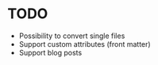 # TODO

- Possibility to convert single files
- Support custom attributes (front matter)
- Support blog posts